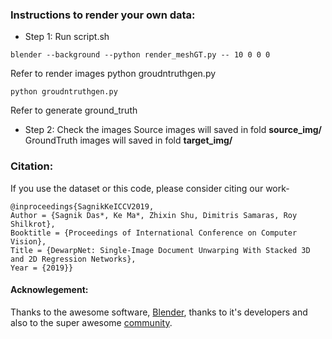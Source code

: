 ### Instructions to render your own data:
- Step 1: Run script.sh
```
blender --background --python render_meshGT.py -- 10 0 0 0
```
Refer to render images
python groudntruthgen.py
```
python groudntruthgen.py
```
Refer to generate ground_truth

- Step 2: Check the images
Source images will saved in fold **source_img/**<br/>
GroundTruth images will saved in fold **target_img/**<br/>

### Citation:
If you use the dataset or this code, please consider citing our work-
```
@inproceedings{SagnikKeICCV2019, 
Author = {Sagnik Das*, Ke Ma*, Zhixin Shu, Dimitris Samaras, Roy Shilkrot}, 
Booktitle = {Proceedings of International Conference on Computer Vision}, 
Title = {DewarpNet: Single-Image Document Unwarping With Stacked 3D and 2D Regression Networks}, 
Year = {2019}}   
```
#### Acknowlegement: 
Thanks to the awesome software, [Blender](https://www.blender.org/), thanks to it's developers and also to the super awesome [community](https://blender.stackexchange.com/).

